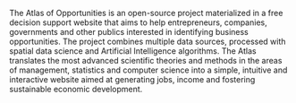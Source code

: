 The Atlas of Opportunities is an open-source project materialized in a free decision support website that aims to help entrepreneurs, companies, governments and other publics interested in identifying business opportunities. The project combines multiple data sources, processed with spatial data science and Artificial Intelligence algorithms. The Atlas translates the most advanced scientific theories and methods in the areas of management, statistics and computer science into a simple, intuitive and interactive website aimed at generating jobs, income and fostering sustainable economic development.